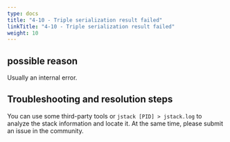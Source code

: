 ```yaml
---
type: docs
title: "4-10 - Triple serialization result failed"
linkTitle: "4-10 - Triple serialization result failed"
weight: 10
---
```


## possible reason

Usually an internal error.

## Troubleshooting and resolution steps

You can use some third-party tools or `jstack [PID] > jstack.log` to analyze the stack information and locate it.
At the same time, please submit an issue in the community.

<p style="margin-top: 3rem;"> </p>